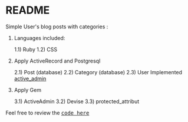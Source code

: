 # README

Simple User's blog posts with categories : 

1) Languages included:

	1.1) Ruby 
	1.2) CSS


2) Apply ActiveRecord and Postgresql 

	2.1) Post (database)
	2.2) Category (database)
	2.3) User Implemented [active_admin](https://github.com/activeadmin/activeadmin)

3) Apply Gem 

	3.1) ActiveAdmin 
	3.2) Devise
	3.3) protected_attribut



Feel free to review the <tt>[code here](https://github.com/yclim95/user_category_post_blog)</tt> 
